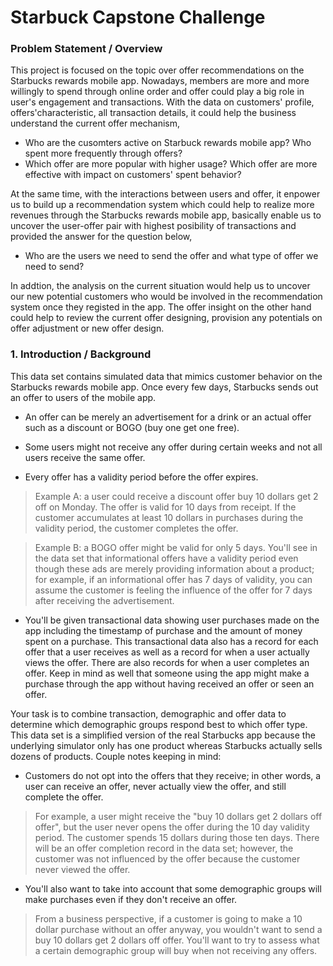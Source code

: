 # Starbuck Capstone Challenge

### Problem Statement / Overview

This project is focused on the topic over offer recommendations on the Starbucks rewards mobile app. Nowadays, members are more and more willingly to spend through online order and offer could play a big role in user's engagement and transactions. With the data on customers' profile, offers'characteristic, all transaction details, it could help the business understand the current offer mechanism,
- Who are the cusomters active on Starbuck rewards mobile app? Who spent more frequently through offers?
- Which offer are more popular with higher usage? Which offer are more effective with impact on customers' spent behavior?

At the same time, with the interactions between users and offer, it enpower us to build up a recommendation system which could help to realize more revenues through the Starbucks rewards mobile app, basically enable us to uncover the user-offer pair with highest posibility of transactions and provided the answer for the question below,
- Who are the users we need to send the offer and what type of offer we need to send?

In addtion, the analysis on the current situation would help us to uncover our new potential customers who would be involved in the recommendation system once they registed in the app. The offer insight on the other hand could help to review the current offer designing, provision any potentials on offer adjustment or new offer design.

### 1. Introduction / Background

This data set contains simulated data that mimics customer behavior on the Starbucks rewards mobile app. Once every few days, Starbucks sends out an offer to users of the mobile app. 

- An offer can be merely an advertisement for a drink or an actual offer such as a discount or BOGO (buy one get one free). 

- Some users might not receive any offer during certain weeks and not all users receive the same offer.

- Every offer has a validity period before the offer expires. 

> Example A:  a user could receive a discount offer buy 10 dollars get 2 off on Monday. The offer is valid for 10 days from receipt. If the customer accumulates at least 10 dollars in purchases during the validity period, the customer completes the offer.

> Example B:  a BOGO offer might be valid for only 5 days. You'll see in the data set that informational offers have a validity period even though these ads are merely providing information about a product; for example, if an informational offer has 7 days of validity, you can assume the customer is feeling the influence of the offer for 7 days after receiving the advertisement.

- You'll be given transactional data showing user purchases made on the app including the timestamp of purchase and the amount of money spent on a purchase. This transactional data also has a record for each offer that a user receives as well as a record for when a user actually views the offer. There are also records for when a user completes an offer. Keep in mind as well that someone using the app might make a purchase through the app without having received an offer or seen an offer.

Your task is to combine transaction, demographic and offer data to determine which demographic groups respond best to which offer type. This data set is a simplified version of the real Starbucks app because the underlying simulator only has one product whereas Starbucks actually sells dozens of products. Couple notes keeping in mind:
- Customers do not opt into the offers that they receive; in other words, a user can receive an offer, never actually view the offer, and still complete the offer. 
> For example, a user might receive the "buy 10 dollars get 2 dollars off offer", but the user never opens the offer during the 10 day validity period. The customer spends 15 dollars during those ten days. There will be an offer completion record in the data set; however, the customer was not influenced by the offer because the customer never viewed the offer.

- You'll also want to take into account that some demographic groups will make purchases even if they don't receive an offer. 
> From a business perspective, if a customer is going to make a 10 dollar purchase without an offer anyway, you wouldn't want to send a buy 10 dollars get 2 dollars off offer. You'll want to try to assess what a certain demographic group will buy when not receiving any offers.

